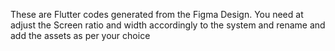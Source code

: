 These are Flutter codes generated from the Figma Design.
You need at adjust the Screen ratio and width accordingly to the system and rename and add the assets as per your choice
